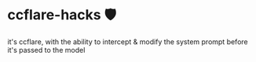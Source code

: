 # ccflare-hacks 🛡️

it's ccflare, with the ability to intercept & modify the system prompt before it's passed to the model
